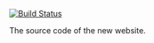 [![Build Status](https://travis-ci.org/lbischof/maplesplendor.ca.svg?branch=master)](https://travis-ci.org/lbischof/maplesplendor.ca)

The source code of the new website.
